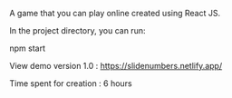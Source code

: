A game that you can play online created using React JS.

In the project directory, you can run:

npm start

View demo version 1.0 : https://slidenumbers.netlify.app/

Time spent for creation : 6 hours
